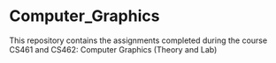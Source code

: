 # Computer_Graphics
This repository contains the assignments completed during the course CS461 and CS462: Computer Graphics (Theory and Lab)
